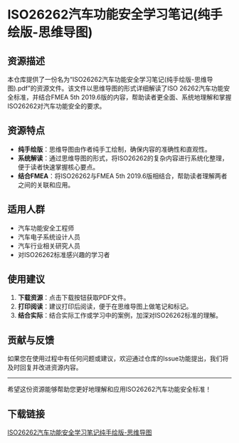 # ISO26262汽车功能安全学习笔记(纯手绘版-思维导图)

## 资源描述

本仓库提供了一份名为“ISO26262汽车功能安全学习笔记(纯手绘版-思维导图).pdf”的资源文件。该文件以思维导图的形式详细解读了ISO 26262汽车功能安全标准，并结合FMEA 5th 2019.6版的内容，帮助读者更全面、系统地理解和掌握ISO26262对汽车功能安全的要求。

## 资源特点

- **纯手绘版**：思维导图由作者纯手工绘制，确保内容的准确性和直观性。
- **系统解读**：通过思维导图的形式，将ISO26262的复杂内容进行系统化整理，便于读者快速掌握核心要点。
- **结合FMEA**：将ISO26262与FMEA 5th 2019.6版相结合，帮助读者理解两者之间的关联和应用。

## 适用人群

- 汽车功能安全工程师
- 汽车电子系统设计人员
- 汽车行业相关研究人员
- 对ISO26262标准感兴趣的学习者

## 使用建议

1. **下载资源**：点击下载按钮获取PDF文件。
2. **打印阅读**：建议打印后阅读，便于在思维导图上做笔记和标记。
3. **结合实际**：结合实际工作或学习中的案例，加深对ISO26262标准的理解。

## 贡献与反馈

如果您在使用过程中有任何问题或建议，欢迎通过仓库的Issue功能提出，我们将及时回复并改进资源内容。

---

希望这份资源能够帮助您更好地理解和应用ISO26262汽车功能安全标准！

## 下载链接

[ISO26262汽车功能安全学习笔记纯手绘版-思维导图](https://pan.quark.cn/s/59b1920b91b4)